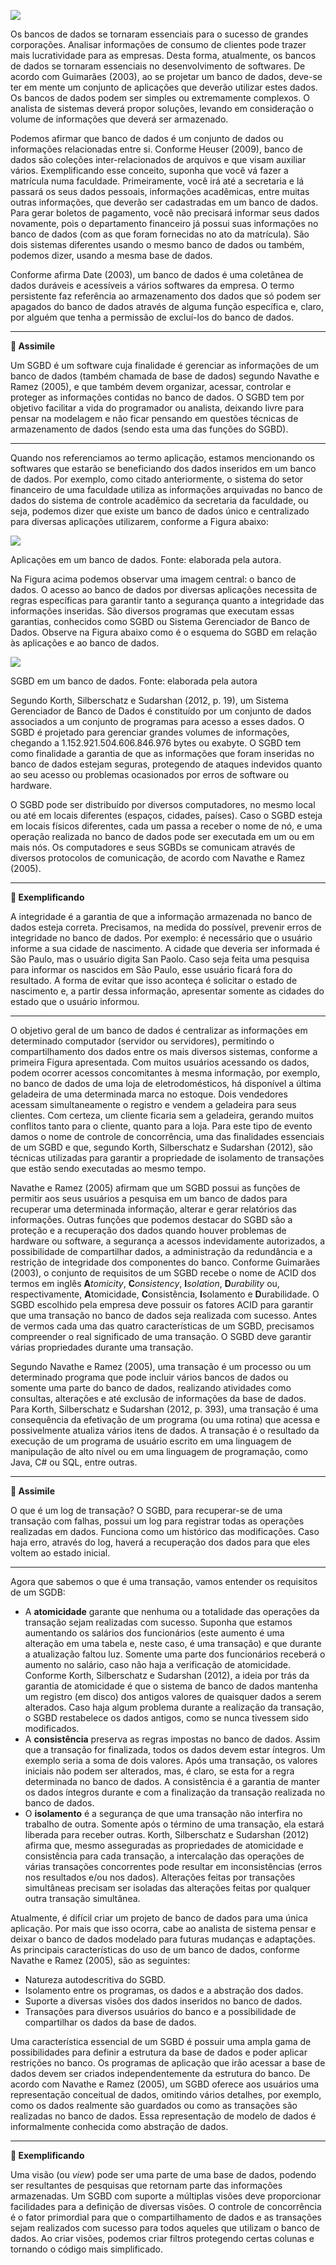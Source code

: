 [![](https://ampli-images.s3.amazonaws.com/production/8e11b00b-840c-482e-b575-3c9112d2996c/original)](https://ampli-images.s3.amazonaws.com/production/8e11b00b-840c-482e-b575-3c9112d2996c/original)

Os bancos de dados se tornaram essenciais para o sucesso de grandes corporações. Analisar informações de consumo de clientes pode trazer mais lucratividade para as empresas. Desta forma, atualmente, os bancos de dados se tornaram essenciais no desenvolvimento de softwares. De acordo com Guimarães (2003), ao se projetar um banco de dados, deve-se ter em mente um conjunto de aplicações que deverão utilizar estes dados. Os bancos de dados podem ser simples ou extremamente complexos. O analista de sistemas deverá propor soluções, levando em consideração o volume de informações que deverá ser armazenado.

Podemos afirmar que banco de dados é um conjunto de dados ou informações relacionadas entre si. Conforme Heuser (2009), banco de dados são coleções inter-relacionados de arquivos e que visam auxiliar vários. Exemplificando esse conceito, suponha que você vá fazer a matrícula numa faculdade. Primeiramente, você irá até a secretaria e lá passará os seus dados pessoais, informações acadêmicas, entre muitas outras informações, que deverão ser cadastradas em um banco de dados. Para gerar boletos de pagamento, você não precisará informar seus dados novamente, pois o departamento financeiro já possui suas informações no banco de dados (com as que foram fornecidas no ato da matrícula). São dois sistemas diferentes usando o mesmo banco de dados ou também, podemos dizer, usando a mesma base de dados.

Conforme afirma Date (2003), um banco de dados é uma coletânea de dados duráveis e acessíveis a vários softwares da empresa. O termo persistente faz referência ao armazenamento dos dados que só podem ser apagados do banco de dados através de alguma função específica e, claro, por alguém que tenha a permissão de excluí-los do banco de dados.

_______

**🔁 Assimile**

Um SGBD é um software cuja finalidade é gerenciar as informações de um banco de dados (também chamada de base de dados) segundo Navathe e Ramez (2005), e que também devem organizar, acessar, controlar e proteger as informações contidas no banco de dados. O SGBD tem por objetivo facilitar a vida do programador ou analista, deixando livre para pensar na modelagem e não ficar pensando em questões técnicas de armazenamento de dados (sendo esta uma das funções do SGBD).

_______

Quando nos referenciamos ao termo aplicação, estamos mencionando os softwares que estarão se beneficiando dos dados inseridos em um banco de dados. Por exemplo, como citado anteriormente, o sistema do setor financeiro de uma faculdade utiliza as informações arquivadas no banco de dados do sistema de controle acadêmico da secretaria da faculdade, ou seja, podemos dizer que existe um banco de dados único e centralizado para diversas aplicações utilizarem, conforme a Figura abaixo:

[![](https://ampli-images.s3.amazonaws.com/production/a6de5ef3-9894-43f0-b434-7fde232302a2/original)](https://ampli-images.s3.amazonaws.com/production/a6de5ef3-9894-43f0-b434-7fde232302a2/original)

Aplicações em um banco de dados. Fonte: elaborada pela autora.

Na Figura acima podemos observar uma imagem central: o banco de dados. O acesso ao banco de dados por diversas aplicações necessita de regras específicas para garantir tanto a segurança quanto a integridade das informações inseridas. São diversos programas que executam essas garantias, conhecidos como SGBD ou Sistema Gerenciador de Banco de Dados. Observe na Figura abaixo como é o esquema do SGBD em relação às aplicações e ao banco de dados.

[![](https://ampli-images.s3.amazonaws.com/production/fa97f08c-8edc-41d8-934e-783ca9fb14f2/original)](https://ampli-images.s3.amazonaws.com/production/fa97f08c-8edc-41d8-934e-783ca9fb14f2/original)

SGBD em um banco de dados. Fonte: elaborada pela autora

Segundo Korth, Silberschatz e Sudarshan (2012, p. 19), um Sistema Gerenciador de Banco de Dados é constituído por um conjunto de dados associados a um conjunto de programas para acesso a esses dados. O SGBD é projetado para gerenciar grandes volumes de informações, chegando a 1.152.921.504.606.846.976 bytes ou exabyte. O SGBD tem como finalidade a garantia de que as informações que foram inseridas no banco de dados estejam seguras, protegendo de ataques indevidos quanto ao seu acesso ou problemas ocasionados por erros de software ou hardware.

O SGBD pode ser distribuído por diversos computadores, no mesmo local ou até em locais diferentes (espaços, cidades, países). Caso o SGBD esteja em locais físicos diferentes, cada um passa a receber o nome de nó, e uma operação realizada no banco de dados pode ser executada em um ou em mais nós. Os computadores e seus SGBDs se comunicam através de diversos protocolos de comunicação, de acordo com Navathe e Ramez (2005).

_______

**📝 Exemplificando**

A integridade é a garantia de que a informação armazenada no banco de dados esteja correta. Precisamos, na medida do possível, prevenir erros de integridade no banco de dados. Por exemplo: é necessário que o usuário informe a sua cidade de nascimento. A cidade que deveria ser informada é São Paulo, mas o usuário digita San Paolo. Caso seja feita uma pesquisa para informar os nascidos em São Paulo, esse usuário ficará fora do resultado. A forma de evitar que isso aconteça é solicitar o estado de nascimento e, a partir dessa informação, apresentar somente as cidades do estado que o usuário informou.

_______

O objetivo geral de um banco de dados é centralizar as informações em determinado computador (servidor ou servidores), permitindo o compartilhamento dos dados entre os mais diversos sistemas, conforme a primeira Figura apresentada. Com muitos usuários acessando os dados, podem ocorrer acessos concomitantes à mesma informação, por exemplo, no banco de dados de uma loja de eletrodomésticos, há disponível a última geladeira de uma determinada marca no estoque. Dois vendedores acessam simultaneamente o registro e vendem a geladeira para seus clientes. Com certeza, um cliente ficaria sem a geladeira, gerando muitos conflitos tanto para o cliente, quanto para a loja. Para este tipo de evento damos o nome de controle de concorrência, uma das finalidades essenciais de um SGBD e que, segundo Korth, Silberschatz e Sudarshan (2012), são técnicas utilizadas para garantir a propriedade de isolamento de transações que estão sendo executadas ao mesmo tempo.

Navathe e Ramez (2005) afirmam que um SGBD possui as funções de permitir aos seus usuários a pesquisa em um banco de dados para recuperar uma determinada informação, alterar e gerar relatórios das informações. Outras funções que podemos destacar do SGBD são a proteção e a recuperação dos dados quando houver problemas de hardware ou software, a segurança a acessos indevidamente autorizados, a possibilidade de compartilhar dados, a administração da redundância e a restrição de integridade dos componentes do banco. Conforme Guimarães (2003), o conjunto de requisitos de um SGBD recebe o nome de ACID dos termos em inglês **A**_tomicity_, **C**_onsistency_, **I**_solation_, **D**_urability_ ou, respectivamente, **A**tomicidade, **C**onsistência, **I**solamento e **D**urabilidade. O SGBD escolhido pela empresa deve possuir os fatores ACID para garantir que uma transação no banco de dados seja realizada com sucesso. Antes de vermos cada uma das quatro características de um SGBD, precisamos compreender o real significado de uma transação. O SGBD deve garantir várias propriedades durante uma transação.

Segundo Navathe e Ramez (2005), uma transação é um processo ou um determinado programa que pode incluir vários bancos de dados ou somente uma parte do banco de dados, realizando atividades como consultas, alterações e até exclusão de informações da base de dados. Para Korth, Silberschatz e Sudarshan (2012, p. 393), uma transação é uma consequência da efetivação de um programa (ou uma rotina) que acessa e possivelmente atualiza vários itens de dados. A transação é o resultado da execução de um programa de usuário escrito em uma linguagem de manipulação de alto nível ou em uma linguagem de programação, como Java, C# ou SQL, entre outras.

_______

**🔁 Assimile**

O que é um log de transação? O SGBD, para recuperar-se de uma transação com falhas, possui um log para registrar todas as operações realizadas em dados. Funciona como um histórico das modificações. Caso haja erro, através do log, haverá a recuperação dos dados para que eles voltem ao estado inicial.

_______

Agora que sabemos o que é uma transação, vamos entender os requisitos de um SGDB:

- A **atomicidade** garante que nenhuma ou a totalidade das operações da transação sejam realizadas com sucesso. Suponha que estamos aumentando os salários dos funcionários (este aumento é uma alteração em uma tabela e, neste caso, é uma transação) e que durante a atualização faltou luz. Somente uma parte dos funcionários receberá o aumento no salário, caso não haja a verificação de atomicidade. Conforme Korth, Silberschatz e Sudarshan (2012), a ideia por trás da garantia de atomicidade é que o sistema de banco de dados mantenha um registro (em disco) dos antigos valores de quaisquer dados a serem alterados. Caso haja algum problema durante a realização da transação, o SGBD restabelece os dados antigos, como se nunca tivessem sido modificados.
- A **consistência** preserva as regras impostas no banco de dados. Assim que a transação for finalizada, todos os dados devem estar íntegros. Um exemplo seria a soma de dois valores. Após uma transação, os valores iniciais não podem ser alterados, mas, é claro, se esta for a regra determinada no banco de dados. A consistência é a garantia de manter os dados íntegros durante e com a finalização da transação realizada no banco de dados.
- O **isolamento** é a segurança de que uma transação não interfira no trabalho de outra. Somente após o término de uma transação, ela estará liberada para receber outras. Korth, Silberschatz e Sudarshan (2012) afirma que, mesmo asseguradas as propriedades de atomicidade e consistência para cada transação, a intercalação das operações de várias transações concorrentes pode resultar em inconsistências (erros nos resultados e/ou nos dados). Alterações feitas por transações simultâneas precisam ser isoladas das alterações feitas por qualquer outra transação simultânea.

Atualmente, é difícil criar um projeto de banco de dados para uma única aplicação. Por mais que isso ocorra, cabe ao analista de sistema pensar e deixar o banco de dados modelado para futuras mudanças e adaptações. As principais características do uso de um banco de dados, conforme Navathe e Ramez (2005), são as seguintes:

- Natureza autodescritiva do SGBD.
- Isolamento entre os programas, os dados e a abstração dos dados.
- Suporte a diversas visões dos dados inseridos no banco de dados.
- Transações para diversos usuários do banco e a possibilidade de compartilhar os dados da base de dados.

Uma característica essencial de um SGBD é possuir uma ampla gama de possibilidades para definir a estrutura da base de dados e poder aplicar restrições no banco. Os programas de aplicação que irão acessar a base de dados devem ser criados independentemente da estrutura do banco. De acordo com Navathe e Ramez (2005), um SGBD oferece aos usuários uma representação conceitual de dados, omitindo vários detalhes, por exemplo, como os dados realmente são guardados ou como as transações são realizadas no banco de dados. Essa representação de modelo de dados é informalmente conhecida como abstração de dados.

_______

**📝 Exemplificando**

Uma visão (ou _view_) pode ser uma parte de uma base de dados, podendo ser resultantes de pesquisas que retornam parte das informações armazenadas. Um SGBD com suporte a múltiplas visões deve proporcionar facilidades para a definição de diversas visões. O controle de concorrência é o fator primordial para que o compartilhamento de dados e as transações sejam realizados com sucesso para todos aqueles que utilizam o banco de dados. Ao criar visões, podemos criar filtros protegendo certas colunas e tornando o código mais simplificado.
